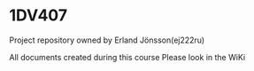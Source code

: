# 1DV407
Project repository owned by  Erland Jönsson(ej222ru)

All documents created during this course
Please look in the WiKi


